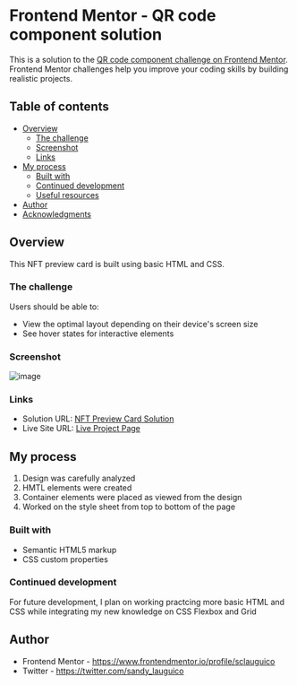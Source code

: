# Frontend Mentor - QR code component solution

This is a solution to the [QR code component challenge on Frontend Mentor](https://www.frontendmentor.io/challenges/qr-code-component-iux_sIO_H). Frontend Mentor challenges help you improve your coding skills by building realistic projects. 

## Table of contents

- [Overview](#overview)
  - [The challenge](#the-challenge)
  - [Screenshot](#screenshot)
  - [Links](#links)
- [My process](#my-process)
  - [Built with](#built-with)
  - [Continued development](#continued-development)
  - [Useful resources](#useful-resources)
- [Author](#author)
- [Acknowledgments](#acknowledgments)

## Overview
<p> This NFT preview card is built using basic HTML and CSS. </p>

### The challenge

Users should be able to:

- View the optimal layout depending on their device's screen size
- See hover states for interactive elements

### Screenshot
![image](https://user-images.githubusercontent.com/67311751/156881836-0e82418d-7d7d-40ff-bc6c-b456cbed6b95.png)

### Links

- Solution URL: [NFT Preview Card Solution](https://github.com/sclauguico/qr-code-component)
- Live Site URL: [Live Project Page](https://sclauguico.github.io/qr-code-component/)

## My process
1. Design was carefully analyzed
2. HMTL elements were created
3. Container elements were placed as viewed from the design
4. Worked on the style sheet from top to bottom of the page

### Built with

- Semantic HTML5 markup
- CSS custom properties


### Continued development

For future development, I plan on working practcing more basic HTML and CSS while integrating my new knowledge on CSS Flexbox and Grid


## Author

- Frontend Mentor - https://www.frontendmentor.io/profile/sclauguico
- Twitter - https://twitter.com/sandy_lauguico

